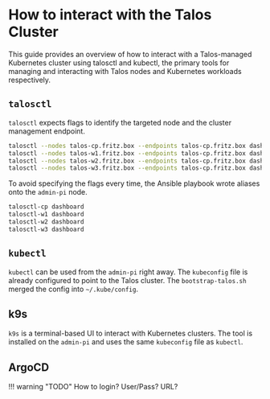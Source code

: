 # How to interact with the Talos Cluster

This guide provides an overview of how to interact with a Talos-managed Kubernetes cluster using talosctl and kubectl, the primary tools for managing and interacting with Talos nodes and Kubernetes workloads respectively.

## `talosctl`

`talosctl` expects flags to identify the targeted node and the cluster management endpoint.

```bash
talosctl --nodes talos-cp.fritz.box --endpoints talos-cp.fritz.box dashboard
talosctl --nodes talos-w1.fritz.box --endpoints talos-cp.fritz.box dashboard
talosctl --nodes talos-w2.fritz.box --endpoints talos-cp.fritz.box dashboard
talosctl --nodes talos-w3.fritz.box --endpoints talos-cp.fritz.box dashboard
```

To avoid specifying the flags every time, the Ansible playbook wrote aliases onto the `admin-pi` node.

```bash
talosctl-cp dashboard
talosctl-w1 dashboard
talosctl-w2 dashboard
talosctl-w3 dashboard
```

## `kubectl`

`kubectl` can be used from the `admin-pi` right away. The `kubeconfig` file is already configured to point to the Talos cluster. The `bootstrap-talos.sh` merged the config into `~/.kube/config`.

## k9s

`k9s` is a terminal-based UI to interact with Kubernetes clusters. The tool is installed on the `admin-pi` and uses the same `kubeconfig` file as `kubectl`.

## ArgoCD

!!! warning "TODO"
    How to login? User/Pass? URL?
